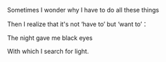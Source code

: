 Sometimes I wonder why I have to do all these things



Then I realize that it's not ‘have to’ but ‘want to’：



The night gave me black eyes



With which I search for light.
